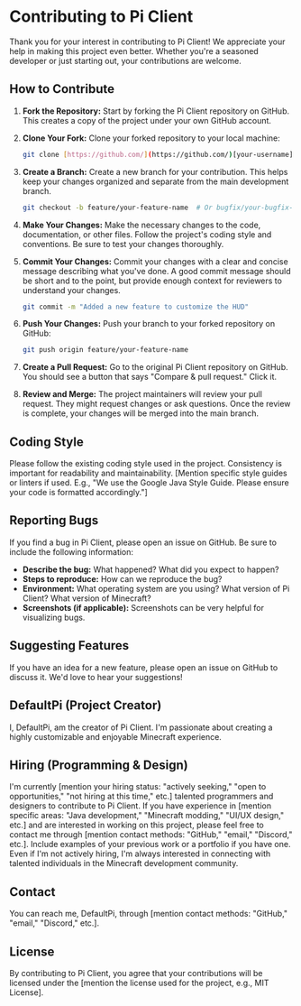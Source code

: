 # Contributing to Pi Client

Thank you for your interest in contributing to Pi Client! We appreciate your help in making this project even better.  Whether you're a seasoned developer or just starting out, your contributions are welcome.

## How to Contribute

1.  **Fork the Repository:** Start by forking the Pi Client repository on GitHub. This creates a copy of the project under your own GitHub account.

2.  **Clone Your Fork:** Clone your forked repository to your local machine:

    ```bash
    git clone [https://github.com/](https://github.com/)[your-username]/pi-client.git
    ```

3.  **Create a Branch:** Create a new branch for your contribution.  This helps keep your changes organized and separate from the main development branch.

    ```bash
    git checkout -b feature/your-feature-name  # Or bugfix/your-bugfix-name, etc.
    ```

4.  **Make Your Changes:** Make the necessary changes to the code, documentation, or other files.  Follow the project's coding style and conventions.  Be sure to test your changes thoroughly.

5.  **Commit Your Changes:** Commit your changes with a clear and concise message describing what you've done.  A good commit message should be short and to the point, but provide enough context for reviewers to understand your changes.

    ```bash
    git commit -m "Added a new feature to customize the HUD"
    ```

6.  **Push Your Changes:** Push your branch to your forked repository on GitHub:

    ```bash
    git push origin feature/your-feature-name
    ```

7.  **Create a Pull Request:** Go to the original Pi Client repository on GitHub.  You should see a button that says "Compare & pull request." Click it.

8.  **Review and Merge:** The project maintainers will review your pull request.  They might request changes or ask questions.  Once the review is complete, your changes will be merged into the main branch.

## Coding Style

Please follow the existing coding style used in the project.  Consistency is important for readability and maintainability. [Mention specific style guides or linters if used. E.g., "We use the Google Java Style Guide.  Please ensure your code is formatted accordingly."]

## Reporting Bugs

If you find a bug in Pi Client, please open an issue on GitHub.  Be sure to include the following information:

*   **Describe the bug:** What happened? What did you expect to happen?
*   **Steps to reproduce:** How can we reproduce the bug?
*   **Environment:** What operating system are you using? What version of Pi Client? What version of Minecraft?
*   **Screenshots (if applicable):** Screenshots can be very helpful for visualizing bugs.

## Suggesting Features

If you have an idea for a new feature, please open an issue on GitHub to discuss it.  We'd love to hear your suggestions!

## DefaultPi (Project Creator)

I, DefaultPi, am the creator of Pi Client.  I'm passionate about creating a highly customizable and enjoyable Minecraft experience.

## Hiring (Programming & Design)

I'm currently [mention your hiring status: "actively seeking," "open to opportunities," "not hiring at this time," etc.] talented programmers and designers to contribute to Pi Client.  If you have experience in [mention specific areas: "Java development," "Minecraft modding," "UI/UX design," etc.] and are interested in working on this project, please feel free to contact me through [mention contact methods: "GitHub," "email," "Discord," etc.].  Include examples of your previous work or a portfolio if you have one.  Even if I'm not actively hiring, I'm always interested in connecting with talented individuals in the Minecraft development community.

## Contact

You can reach me, DefaultPi, through [mention contact methods: "GitHub," "email," "Discord," etc.].

## License

By contributing to Pi Client, you agree that your contributions will be licensed under the [mention the license used for the project, e.g., MIT License].
